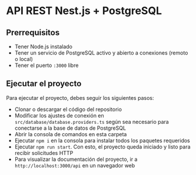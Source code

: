 # API REST Nest.js + PostgreSQL


## Prerrequisitos

- Tener Node.js instalado
- Tener un servicio de PostgreSQL activo y abierto a conexiones (remoto o local)
- Tener el puerto `:3000` libre


## Ejecutar el proyecto

Para ejecutar el proyecto, debes seguir los siguientes pasos:

- Clonar o descargar el código del repositorio
- Modificar los ajustes de conexión en `src/database/database.providers.ts` según sea necesario para conectarse a la base de datos de PostgreSQL
- Abrir la consola de comandos en esta carpeta
- Ejecutar `npm i` en la consola para instalar todos los paquetes requeridos
- Ejecutar `npm run start`. Con esto, el proyecto queda iniciado y listo para recibir solicitudes HTTP
- Para visualizar la documentación del proyecto, ir a `http://localhost:3000/api` en un navegador web